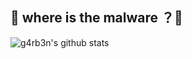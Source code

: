 ## 🌱 where is the malware ？🤨
![g4rb3n's github stats](https://github-readme-stats.vercel.app/api?username=g4rb3n&show_icons=true&theme=draculal)
